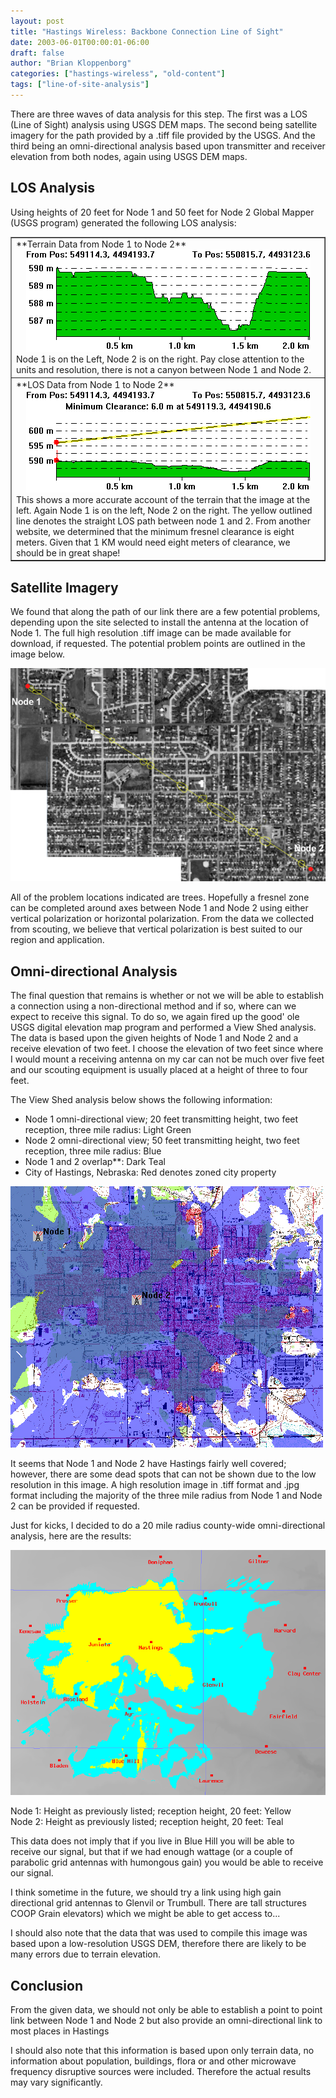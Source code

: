 ```yaml
---
layout: post
title: "Hastings Wireless: Backbone Connection Line of Sight"
date: 2003-06-01T00:00:01-06:00
draft: false
author: "Brian Kloppenborg"
categories: ["hastings-wireless", "old-content"]
tags: ["line-of-site-analysis"]
---
```


There are three waves of data analysis for this step. The first was a LOS (Line
of Sight) analysis using USGS DEM maps. The second being satellite imagery for
the path provided by a .tiff file provided by the USGS. And the third being an
omni-directional analysis based upon transmitter and receiver elevation from
both nodes, again using USGS DEM maps.

## LOS Analysis

Using heights of 20 feet for Node 1 and 50 feet for Node 2 Global Mapper (USGS
program) generated the following LOS analysis:

<table align="center" border="1" cellpadding="0" cellspacing="1" width="455">
  <tr>
    <td width="455">
    **Terrain Data from Node 1 to Node 2**  
    <div align="center">
      <img src="/images/hastings-wireless/topos/node1_node2.gif" 
    height="164" width="455"/>
    </div>
    Node 1 is on the Left, 
    Node 2 is on the right. Pay close attention to the units and resolution, 
    there is not a canyon between Node 1 and Node 2. 
    </td>
  </tr>
  <tr>
    <td width="607">**LOS Data from Node 1 to Node 2**
      <div align="center">
        <img src="/images/hastings-wireless/topos/node1-node2_los.gif" 
        height="164" width="455"/>
        </div>
        This shows a more accurate account of the terrain that the image at the
        left. Again Node 1 is on the left, Node 2 on the right. The yellow
        outlined line denotes the straight LOS path between node 1 and 2. From
        another website, we determined that the minimum fresnel clearance is
        eight meters. Given that 1 KM would need eight meters of clearance, we
        should be in great shape!
    </td>
  </tr>
</table>

## Satellite Imagery

We found that along the path of our link there are a few potential problems,
depending upon the site selected to install the antenna at the location of
Node 1. The full high resolution .tiff image can be made available for download,
if requested. The potential problem points are outlined in the image below.

![Node 1 to Node 2 Satellite Image](/images/hastings-wireless/imagery/node1_to_node2_prob.jpg)

All of the problem locations indicated are trees. Hopefully a fresnel zone can
be completed around axes between Node 1 and Node 2 using either vertical
polarization or horizontal polarization. From the data we collected from
scouting, we believe that vertical polarization is best suited to our region and
application.

## Omni-directional Analysis

The final question that remains is whether or not we will be able to establish a
connection using a non-directional method and if so, where can we expect to
receive this signal. To do so, we again fired up the good' ole USGS digital
elevation map program and performed a View Shed analysis. The data is based upon
the given heights of Node 1 and Node 2 and a receive elevation of two feet. I
choose the elevation of two feet since where I would mount a receiving antenna
on my car can not be much over five feet and our scouting equipment is usually
placed at a height of three to four feet.

The View Shed analysis below shows the following information:

* Node 1 omni-directional view; 20 feet transmitting height, two 
  feet reception, three mile radius: Light Green
* Node 2 omni-directional view; 50 feet transmitting height, two 
  feet reception, three mile radius: Blue
* Node 1 and 2 overlap**: Dark Teal
* City of Hastings, Nebraska: Red denotes zoned city property

![Hastings-wide LOS Analysis](/images/hastings-wireless/imagery/node1_2_overlap_local.jpg)

It seems that Node 1 and Node 2 have Hastings fairly well covered;
however, there are some dead spots that can not be shown due to the low
resolution in this image. A high resolution image in .tiff format and .jpg
format including the majority of the three mile radius from Node 1 and
Node 2 can be provided if requested.

Just for kicks, I decided to do a 20 mile radius county-wide omni-directional
analysis, here are the results:

![County LOS analysis](/images/hastings-wireless/imagery/county_LOS.gif)

Node 1: Height as previously listed; reception height, 20 feet: Yellow<br/>
Node 2: Height as previously listed; reception height, 20 feet: Teal<br/>

This data does not imply that if you live in Blue Hill you will be able to receive 
our signal, but that if we had enough wattage (or a couple of parabolic 
grid antennas with humongous gain) you would be able to receive our signal.

I think sometime in the future, we should try a link using high gain 
directional grid antennas to Glenvil or Trumbull. There are tall structures COOP Grain elevators) 
which we might be able to get access to...

I should also note that the data that was used to compile this image was based 
upon a low-resolution USGS DEM, therefore there are likely to be many errors 
due to terrain elevation.

## Conclusion

From the given data, we should not only be able to establish a point to point
link between Node 1 and Node 2 but also provide an omni-directional link to most
places in Hastings

I should also note that this information is based upon only terrain data, no
information about population, buildings, flora or and other microwave frequency
disruptive sources were included. Therefore the actual results may vary
significantly.

&nbsp;
